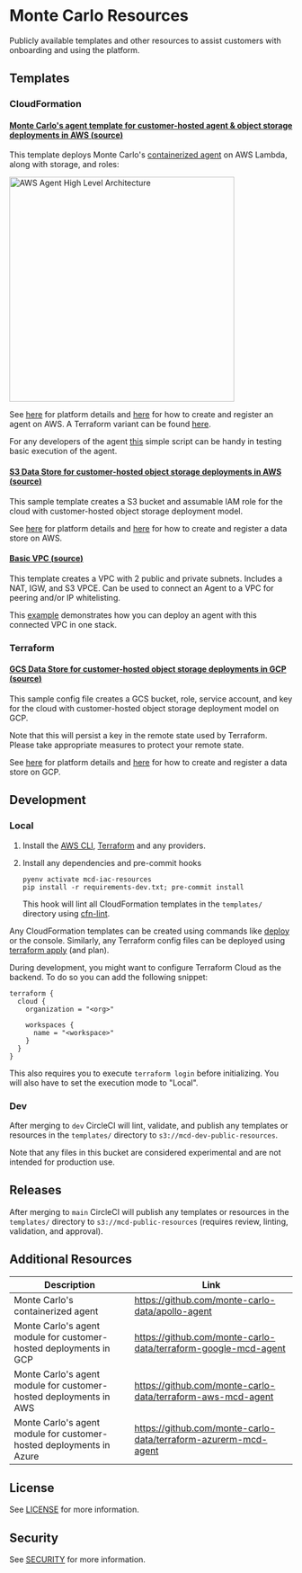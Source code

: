 # Monte Carlo Resources

Publicly available templates and other resources to assist customers with onboarding and using the platform.

## Templates

### CloudFormation

#### <ins>Monte Carlo's agent template for customer-hosted agent & object storage deployments in AWS ([source](templates/cloudformation/aws_apollo_agent.yaml))</ins>

This template deploys Monte Carlo's [containerized agent](https://hub.docker.com/r/montecarlodata/agent) on AWS
Lambda, along with storage, and roles:

<img src="references/images/aws_apollo_agent_arch.png" width="400" alt="AWS Agent High Level Architecture">

See [here](https://docs.getmontecarlo.com/docs/platform-architecture) for platform details
and [here](https://docs.getmontecarlo.com/docs/create-and-register-an-aws-agent) for how to create and register an agent
on AWS. A Terraform variant can be
found [here](https://registry.terraform.io/modules/monte-carlo-data/mcd-agent/aws/latest).

For any developers of the agent [this](examples/agent/test_execution.sh) simple script can be handy in testing basic
execution of the agent.

#### <ins>S3 Data Store for customer-hosted object storage deployments in AWS ([source](templates/cloudformation/aws_data_store.yaml))</ins>

This sample template creates a S3 bucket and assumable IAM role for the cloud with customer-hosted object storage
deployment model.

See [here](https://docs.getmontecarlo.com/docs/platform-architecture) for platform details
and [here](https://docs.getmontecarlo.com/docs/direct-connection-with-an-aws-data-store) for how to create and register
a data store on AWS.

#### <ins>Basic VPC ([source](templates/cloudformation/basic_vpc.yaml))</ins>

This template creates a VPC with 2 public and private subnets. Includes a NAT, IGW, and S3 VPCE.
Can be used to connect an Agent to a VPC for peering and/or IP whitelisting.

This [example](templates/cloudformation/aws_agent_with_basic_vpc.yaml) demonstrates how you can deploy an agent with
this connected VPC in one stack.

### Terraform

#### <ins>GCS Data Store for customer-hosted object storage deployments in GCP ([source](templates/terraform/gcs_data_store.tf))</ins>

This sample config file creates a GCS bucket, role, service account, and key for the cloud with customer-hosted
object storage deployment model on GCP.

Note that this will persist a key in the remote state used by Terraform. Please take appropriate measures to protect
your remote state.

See [here](https://docs.getmontecarlo.com/docs/platform-architecture) for platform details
and [here](https://docs.getmontecarlo.com/docs/direct-connection-with-a-gcp-data-store) for how to create and register
a data store on GCP.

## Development

### Local

1. Install
   the [AWS CLI](https://docs.aws.amazon.com/cli/latest/userguide/getting-started-install.html), [Terraform](https://developer.hashicorp.com/terraform/install)
   and any providers.
2. Install any dependencies and pre-commit hooks
    ```
    pyenv activate mcd-iac-resources
    pip install -r requirements-dev.txt; pre-commit install
    ```

   This hook will lint all CloudFormation templates in the `templates/` directory
   using [cfn-lint](https://github.com/aws-cloudformation/cfn-lint).

Any CloudFormation templates can be created using commands
like [deploy](https://awscli.amazonaws.com/v2/documentation/api/latest/reference/cloudformation/deploy/index.html) or
the console. Similarly, any Terraform config files can be deployed
using [terraform apply](https://developer.hashicorp.com/terraform/cli/commands/apply) (and plan).

During development, you might want to configure Terraform Cloud as the backend. To do so you can add the following
snippet:

```
terraform {
  cloud {
    organization = "<org>"

    workspaces {
      name = "<workspace>"
    }
  }
}
```

This also requires you to execute `terraform login` before initializing. You will also have to set the execution mode
to "Local".

### Dev

After merging to `dev` CircleCI will lint, validate, and publish any templates or resources in the `templates/`
directory to `s3://mcd-dev-public-resources`.

Note that any files in this bucket are considered experimental and are not intended for production use.

## Releases

After merging to `main` CircleCI will publish any templates or resources in the `templates/` directory
to `s3://mcd-public-resources` (requires review, linting, validation, and approval).

## Additional Resources

| **Description**                                                     | **Link**                                                        |
|---------------------------------------------------------------------|-----------------------------------------------------------------|
| Monte Carlo's containerized agent                                   | https://github.com/monte-carlo-data/apollo-agent                |
| Monte Carlo's agent module for customer-hosted deployments in GCP   | https://github.com/monte-carlo-data/terraform-google-mcd-agent  |
| Monte Carlo's agent module for customer-hosted deployments in AWS   | https://github.com/monte-carlo-data/terraform-aws-mcd-agent     |
| Monte Carlo's agent module for customer-hosted deployments in Azure | https://github.com/monte-carlo-data/terraform-azurerm-mcd-agent |

## License

See [LICENSE](LICENSE) for more information.

## Security

See [SECURITY](SECURITY.md) for more information.
